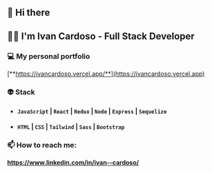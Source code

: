 ## 👋 Hi there 
## 👨‍🦱 I'm Ivan Cardoso - Full Stack Developer

### 💻 My personal portfolio 
[**https://ivancardoso.vercel.app/**](https://ivancardoso.vercel.app)

### 👽 Stack
* #### **`JavaScript`** | **`React`** | **`Redux`** | **`Node`** | **`Express`** | **`Sequelize`**   
* #### **`HTML`** | **`CSS`** | **`Tailwind`** | **`Sass`** | **`Bootstrap`**


### 📫 How to reach me:
**https://www.linkedin.com/in/ivan--cardoso/**

<!--
**ivan-cardoso/ivan-cardoso** is a ✨ _special_ ✨ repository because its `README.md` (this file) appears on your GitHub profile.

Here are some ideas to get you started:

- 🔭 I’m currently working on ...
- 🌱 I’m currently learning ...
- 👯 I’m looking to collaborate on ...
- 🤔 I’m looking for help with ...
- 💬 Ask me about ...
- 📫 How to reach me: ...
- 😄 Pronouns: ...
- ⚡ Fun fact: ...
-->
